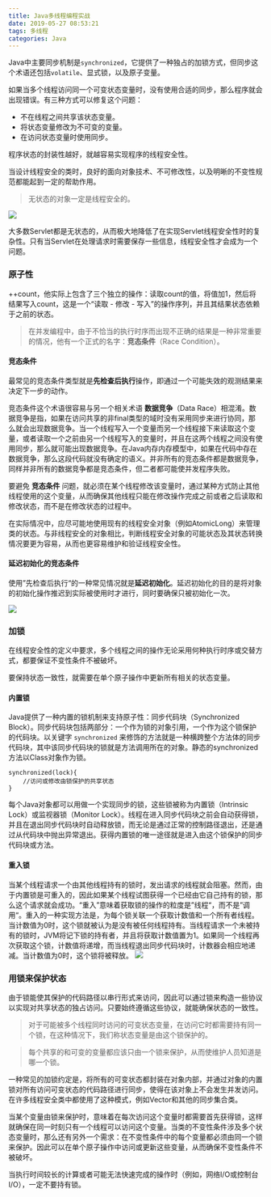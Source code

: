 ```yaml
---
title: Java多线程编程实战
date: 2019-05-27 08:53:21
tags: 多线程
categories: Java
---
```

Java中主要同步机制是```synchronized```，它提供了一种独占的加锁方式，但同步这个术语还包括```volatile```、显式锁，以及原子变量。

如果当多个线程访问同一个可变状态变量时，没有使用合适的同步，那么程序就会出现错误。有三种方式可以修复这个问题：
- 不在线程之间共享该状态变量。
- 将状态变量修改为不可变的变量。
- 在访问状态变量时使用同步。

程序状态的封装性越好，就越容易实现程序的线程安全性。

当设计线程安全的类时，良好的面向对象技术、不可修改性，以及明晰的不变性规范都能起到一定的帮助作用。

> 无状态的对象一定是线程安全的。

![](/img/1557455977283.jpg)

大多数Servlet都是无状态的，从而极大地降低了在实现Servlet线程安全性时的复杂性。只有当Servlet在处理请求时需要保存一些信息，线程安全性才会成为一个问题。


### 原子性

++count，他实际上包含了三个独立的操作：读取count的值，将值加1，然后将结果写入count，这是一个“读取 - 修改 - 写入”的操作序列，并且其结果状态依赖于之前的状态。

> 在并发编程中，由于不恰当的执行时序而出现不正确的结果是一种非常重要的情况，他有一个正式的名字：**竞态条件**（Race Condition）。

#### 竞态条件

最常见的竞态条件类型就是**先检查后执行**操作，即通过一个可能失效的观测结果来决定下一步的动作。

竞态条件这个术语很容易与另一个相关术语 **数据竞争**（Data Race）相混淆。数据竞争是指，如果在访问共享的非final类型的域时没有采用同步来进行协同，那么就会出现数据竞争。当一个线程写入一个变量而另一个线程接下来读取这个变量，或者读取一个之前由另一个线程写入的变量时，并且在这两个线程之间没有使用同步，那么就可能出现数据竞争。在Java内存内存模型中，如果在代码中存在数据竞争，那么这段代码就没有确定的语义。并非所有的竞态条件都是数据竞争，同样并非所有的数据竞争都是竞态条件，但二者都可能使并发程序失败。

要避免 **竞态条件** 问题，就必须在某个线程修改该变量时，通过某种方式防止其他线程使用的这个变量，从而确保其他线程只能在修改操作完成之前或者之后读取和修改状态，而不是在修改状态的过程中。

在实际情况中，应尽可能地使用现有的线程安全对象（例如AtomicLong）来管理类的状态。与非线程安全的对象相比，判断线程安全对象的可能状态及其状态转换情况要更为容易，从而也更容易维护和验证线程安全性。


#### 延迟初始化的竞态条件

使用”先检查后执行“的一种常见情况就是**延迟初始化**。延迟初始化的目的是将对象的初始化操作推迟到实际被使用时才进行，同时要确保只被初始化一次。

![](/img/1557457848976.jpg)

### 加锁

在线程安全性的定义中要求，多个线程之间的操作无论采用何种执行时序或交替方式，都要保证不变性条件不被破坏。

要保持状态一致性，就需要在单个原子操作中更新所有相关的状态变量。

#### 内置锁

Java提供了一种内置的锁机制来支持原子性：同步代码块（Synchronized Block）。同步代码块包括两部分：一个作为锁的对象引用，一个作为这个锁保护的代码块。以关键字 ```synchronized``` 来修饰的方法就是一种横跨整个方法体的同步代码块，其中该同步代码块的锁就是方法调用所在的对象。静态的synchronized方法以Class对象作为锁。
```
synchronized(lock){
    //访问或修改由锁保护的共享状态
}
```
每个Java对象都可以用做一个实现同步的锁，这些锁被称为内置锁（Intrinsic Lock）或监视器锁（Monitor Lock）。线程在进入同步代码块之前会自动获得锁，并且在退出同步代码块时自动释放锁，而无论是通过正常的控制路径退出，还是通过从代码块中抛出异常退出。获得内置锁的唯一途径就是进入由这个锁保护的同步代码块或方法。

#### 重入锁
当某个线程请求一个由其他线程持有的锁时，发出请求的线程就会阻塞。然而，由于内置锁是可重入的，因此如果某个线程试图获得一个已经由它自己持有的锁，那么这个请求就会成功。“重入”意味着获取锁的操作的粒度是”线程“，而不是”调用“。重入的一种实现方法是，为每个锁关联一个获取计数值和一个所有者线程。当计数值为0时，这个锁就被认为是没有被任何线程持有。当线程请求一个未被持有的锁时，JVM将记下锁的持有者，并且将获取计数值置为1。如果同一个线程再次获取这个锁，计数值将递增，而当线程退出同步代码块时，计数器会相应地递减。当计数值为0时，这个锁将被释放。
![](/img/1557477960376.jpg)   

### 用锁来保护状态

由于锁能使其保护的代码路径以串行形式来访问，因此可以通过锁来构造一些协议以实现对共享状态的独占访问。只要始终遵循这些协议，就能确保状态的一致性。  

> 对于可能被多个线程同时访问的可变状态变量，在访问它时都需要持有同一个锁，在这种情况下，我们称状态变量是由这个锁保护的。

> 每个共享的和可变的变量都应该只由一个锁来保护，从而使维护人员知道是哪一个锁。

一种常见的加锁约定是，将所有的可变状态都封装在对象内部，并通过对象的内置锁对所有访问可变状态的代码路径进行同步，使得在该对象上不会发生并发访问。在许多线程安全类中都使用了这种模式，例如Vector和其他的同步集合类。

当某个变量由锁来保护时，意味着在每次访问这个变量时都需要首先获得锁，这样就确保在同一时刻只有一个线程可以访问这个变量。当类的不变性条件涉及多个状态变量时，那么还有另外一个需求：在不变性条件中的每个变量都必须由同一个锁来保护。因此可以在单个原子操作中访问或更新这些变量，从而确保不变性条件不被破坏。

当执行时间较长的计算或者可能无法快速完成的操作时（例如，网络I/O或控制台I/O），一定不要持有锁。
